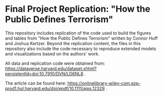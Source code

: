 # Final Project Replication: "How the Public Defines Terrorism"

This repository includes replication of the code used to build the figures and tables from "How the Public Defines Terrorism" written by Connor Huff and Joshua Kertzer. Beyond the replication content, the files in this repository also include the code necessary to reproduce extended models and visualizations based on the authors' work.

All data and replication code were obtained from: https://dataverse.harvard.edu/dataset.xhtml?persistentId=doi:10.7910/DVN/LD6NL8 .

The article can be found here: https://onlinelibrary-wiley-com.ezp-prod1.hul.harvard.edu/doi/epdf/10.1111/ajps.12329 .
